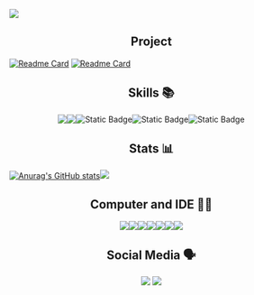 <a href="https://magcloud.fr"><img src="https://github.com/MAG3845/mag3845/blob/main/header.png"></a>

<h2 align='center'>Project</h2> 

[![Readme Card](https://github-readme-stats.vercel.app/api/pin/?username=mag3845&repo=statusbot)](https://github.com/mag3845/statusbot)
[![Readme Card](https://github-readme-stats.vercel.app/api/pin/?username=mag3845&repo=website-main)](https://github.com/mag3845/website-main)

<h2 align='center'>Skills 📚</h2>

<div align='center'><img align='center' src='https://img.shields.io/badge/Node.js-339933?style=for-the-badge&logo=nodedotjs&logoColor=white'><img align='center' src='https://img.shields.io/badge/Python-FFD43B?style=for-the-badge&logo=python&logoColor=blue'><img align='center' alt="Static Badge" src="https://img.shields.io/badge/Java-JAVA?style=for-the-badge&logo=oracle&color=red"><img align="center"alt="Static Badge" src="https://img.shields.io/badge/Bash-black?style=for-the-badge&logo=gnubash&logoColor=green"><img align="center" alt="Static Badge" src="https://img.shields.io/badge/docker-blue?style=for-the-badge&logo=docker&logoColor=black">
</div>

<h2 align='center'>Stats 📊</h2>

[![Anurag's GitHub stats](https://github-readme-stats.vercel.app/api?username=mag3845&langs_count=5)](https://github.com/mag3845)<img src='https://github-readme-stats.vercel.app/api/top-langs/?username=mag3845&langs_count=5'>


<h2 align='center'>Computer and IDE 👨‍💻</h2>

<div align="center"><img src='https://img.shields.io/badge/hp%20laptop-007DB8?style=for-the-badge&logo=hp&logoColor=white'><img src='https://img.shields.io/badge/Intel%20Pentium_12th-0071C5?style=for-the-badge&logo=intel&logoColor=white'><img src="https://img.shields.io/badge/Firefox-FF7139?style=for-the-badge&logo=Firefox-Browser&logoColor=white"><img src='https://img.shields.io/badge/windows%20terminal-4D4D4D?style=for-the-badge&logo=windows%20terminal&logoColor=white'><img src="https://img.shields.io/badge/windows%2010-blue?style=for-the-badge&logo=windows&logoColor=white"><img src='https://img.shields.io/badge/VSCode-0078D4?style=for-the-badge&logo=visual%20studio%20code&logoColor=white'><img src="https://img.shields.io/badge/OneDrive-white?style=for-the-badge&logo=Microsoft%20OneDrive&logoColor=0078D4"></div>

<h2 align='center'>Social Media 🗣️</h2>

<div align='center'><a href='https://twitter.com/mag_3945'><img src='https://img.shields.io/badge/Twitter-1DA1F2?style=for-the-badge&logo=twitter&logoColor=white'></a>
<a href='https://github.com/mag3845'><img src='https://img.shields.io/badge/GitHub-100000?style=for-the-badge&logo=github&logoColor=white'></a></div>
